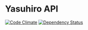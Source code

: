 # Yasuhiro API

[![Code Climate](https://codeclimate.com/github/huggys/yasuhiro-api/badges/gpa.svg)](https://codeclimate.com/github/huggys/yasuhiro-api)
[![Dependency Status](https://gemnasium.com/huggys/yasuhiro-api.svg)](https://gemnasium.com/huggys/yasuhiro-api)
